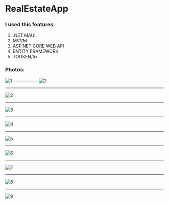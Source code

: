 # RealEstateApp

### I used this features:

<ol>
    <li>.NET MAUİ</li>
    <li>MVVM</li>
    <li>ASP.NET CORE WEB API</li>
    <li>ENTITY FRAMEWORK</li>
    <li>TOOKEN/li>
</ol>

### Photos:

![1](https://github.com/batuhan023/RealEstateApp2/assets/92747705/317e9ad3-5bcc-43b6-ab0a-356a597d61e2)     ------------    ![2](https://github.com/batuhan023/RealEstateApp2/assets/92747705/159679fd-07bd-4913-bc8b-f70b88ba6209)

												            
-------------------------------------------------------------------------------------------------------													   
													   
![2](https://github.com/batuhan023/RealEstateApp2/assets/92747705/159679fd-07bd-4913-bc8b-f70b88ba6209)


-------------------------------------------------------------------------------------------------------	

![3](https://github.com/batuhan023/RealEstateApp2/assets/92747705/b5656e7d-8c87-4d93-ad51-c38f1ea85ae5)


-------------------------------------------------------------------------------------------------------	

![4](https://github.com/batuhan023/RealEstateApp2/assets/92747705/1a4b9ee8-c8ec-4188-9fd1-bcf0eb0f0026)


-------------------------------------------------------------------------------------------------------	

![5](https://github.com/batuhan023/RealEstateApp2/assets/92747705/b1f4a500-b2b0-42f1-96db-1572902f5975)


-------------------------------------------------------------------------------------------------------	

![6](https://github.com/batuhan023/RealEstateApp2/assets/92747705/9b99eb50-7e41-491b-8a41-890a037b023e)


-------------------------------------------------------------------------------------------------------	

![7](https://github.com/batuhan023/RealEstateApp2/assets/92747705/a2a9d73b-54bc-40dd-ad7f-42c296f6a020)


-------------------------------------------------------------------------------------------------------	

![8](https://github.com/batuhan023/RealEstateApp2/assets/92747705/bc748b5d-982c-4b9e-a113-e9e94bdf3e09)


-------------------------------------------------------------------------------------------------------	

![9](https://github.com/batuhan023/RealEstateApp2/assets/92747705/515948c8-d560-41d1-a180-6126af716b02)
